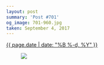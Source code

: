 ```yaml
---
layout: post
summary: 'Post #701'
og_image: 701-960.jpg
taken: September 4, 2017
---
```


<div class="post">
 <time>
  <a href="/701">
   {{ page.date | date: "%B %-d, %Y" }}
  </a>
 </time>
 <a href="/701">
  <figure data-taken="9/4/2017">
   <img sizes="(min-width: 700px) 50vw, calc(100vw - 2rem)" src="{{ site.assets_url }}/701-480.jpg" srcset="{{ site.assets_url }}/701-240.jpg 240w, {{ site.assets_url }}/701-480.jpg 480w, {{ site.assets_url }}/701-720.jpg 720w, {{ site.assets_url }}/701-960.jpg 960w"/>
  </figure>
 </a>
</div>
